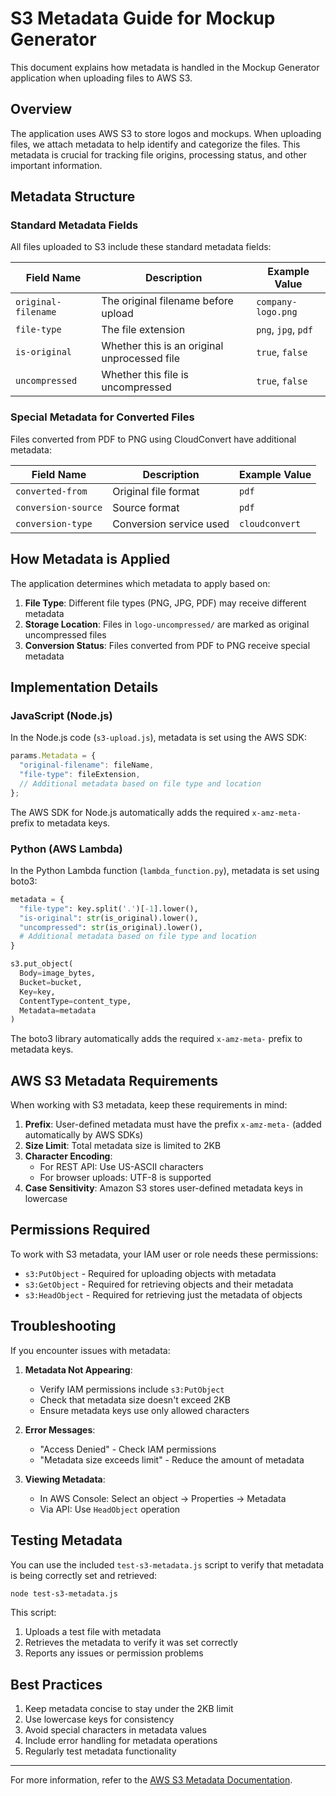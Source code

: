 # S3 Metadata Guide for Mockup Generator

This document explains how metadata is handled in the Mockup Generator application when uploading files to AWS S3.

## Overview

The application uses AWS S3 to store logos and mockups. When uploading files, we attach metadata to help identify and categorize the files. This metadata is crucial for tracking file origins, processing status, and other important information.

## Metadata Structure

### Standard Metadata Fields

All files uploaded to S3 include these standard metadata fields:

| Field Name | Description | Example Value |
|------------|-------------|---------------|
| `original-filename` | The original filename before upload | `company-logo.png` |
| `file-type` | The file extension | `png`, `jpg`, `pdf` |
| `is-original` | Whether this is an original unprocessed file | `true`, `false` |
| `uncompressed` | Whether this file is uncompressed | `true`, `false` |

### Special Metadata for Converted Files

Files converted from PDF to PNG using CloudConvert have additional metadata:

| Field Name | Description | Example Value |
|------------|-------------|---------------|
| `converted-from` | Original file format | `pdf` |
| `conversion-source` | Source format | `pdf` |
| `conversion-type` | Conversion service used | `cloudconvert` |

## How Metadata is Applied

The application determines which metadata to apply based on:

1. **File Type**: Different file types (PNG, JPG, PDF) may receive different metadata
2. **Storage Location**: Files in `logo-uncompressed/` are marked as original uncompressed files
3. **Conversion Status**: Files converted from PDF to PNG receive special metadata

## Implementation Details

### JavaScript (Node.js)

In the Node.js code (`s3-upload.js`), metadata is set using the AWS SDK:

```javascript
params.Metadata = {
  "original-filename": fileName,
  "file-type": fileExtension,
  // Additional metadata based on file type and location
};
```

The AWS SDK for Node.js automatically adds the required `x-amz-meta-` prefix to metadata keys.

### Python (AWS Lambda)

In the Python Lambda function (`lambda_function.py`), metadata is set using boto3:

```python
metadata = {
  "file-type": key.split('.')[-1].lower(),
  "is-original": str(is_original).lower(),
  "uncompressed": str(is_original).lower(),
  # Additional metadata based on file type and location
}

s3.put_object(
  Body=image_bytes,
  Bucket=bucket,
  Key=key,
  ContentType=content_type,
  Metadata=metadata
)
```

The boto3 library automatically adds the required `x-amz-meta-` prefix to metadata keys.

## AWS S3 Metadata Requirements

When working with S3 metadata, keep these requirements in mind:

1. **Prefix**: User-defined metadata must have the prefix `x-amz-meta-` (added automatically by AWS SDKs)
2. **Size Limit**: Total metadata size is limited to 2KB
3. **Character Encoding**: 
   - For REST API: Use US-ASCII characters
   - For browser uploads: UTF-8 is supported
4. **Case Sensitivity**: Amazon S3 stores user-defined metadata keys in lowercase

## Permissions Required

To work with S3 metadata, your IAM user or role needs these permissions:

- `s3:PutObject` - Required for uploading objects with metadata
- `s3:GetObject` - Required for retrieving objects and their metadata
- `s3:HeadObject` - Required for retrieving just the metadata of objects

## Troubleshooting

If you encounter issues with metadata:

1. **Metadata Not Appearing**: 
   - Verify IAM permissions include `s3:PutObject`
   - Check that metadata size doesn't exceed 2KB
   - Ensure metadata keys use only allowed characters

2. **Error Messages**:
   - "Access Denied" - Check IAM permissions
   - "Metadata size exceeds limit" - Reduce the amount of metadata

3. **Viewing Metadata**:
   - In AWS Console: Select an object → Properties → Metadata
   - Via API: Use `HeadObject` operation

## Testing Metadata

You can use the included `test-s3-metadata.js` script to verify that metadata is being correctly set and retrieved:

```bash
node test-s3-metadata.js
```

This script:
1. Uploads a test file with metadata
2. Retrieves the metadata to verify it was set correctly
3. Reports any issues or permission problems

## Best Practices

1. Keep metadata concise to stay under the 2KB limit
2. Use lowercase keys for consistency
3. Avoid special characters in metadata values
4. Include error handling for metadata operations
5. Regularly test metadata functionality

---

For more information, refer to the [AWS S3 Metadata Documentation](https://docs.aws.amazon.com/AmazonS3/latest/userguide/UsingMetadata.html).
